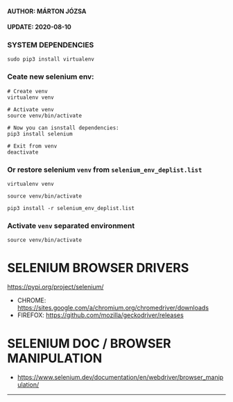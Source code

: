 #### AUTHOR:  MÁRTON JÓZSA
#### UPDATE:  2020-08-10

### SYSTEM DEPENDENCIES
```
sudo pip3 install virtualenv
```

### Ceate new selenium env:
```
# Create venv
virtualenv venv

# Activate venv
source venv/bin/activate

# Now you can isnstall dependencies:
pip3 install selenium

# Exit from venv
deactivate
```

### Or restore selenium `venv` from `selenium_env_deplist.list`
```
virtualenv venv

source venv/bin/activate

pip3 install -r selenium_env_deplist.list
```

### Activate `venv` separated environment
```
source venv/bin/activate
```

# SELENIUM BROWSER DRIVERS
https://pypi.org/project/selenium/
  - CHROME:    https://sites.google.com/a/chromium.org/chromedriver/downloads
  - FIREFOX:   https://github.com/mozilla/geckodriver/releases

# SELENIUM DOC / BROWSER MANIPULATION
  - https://www.selenium.dev/documentation/en/webdriver/browser_manipulation/

---
